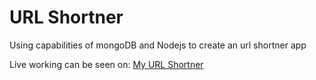 # URL Shortner
Using capabilities of mongoDB and Nodejs to create an url shortner app

Live working can be seen on: [My URL Shortner](https://myurlshortner.vercel.app/)
